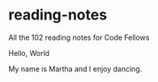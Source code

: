 # reading-notes
All the 102 reading notes for Code Fellows


Hello, World

My name is Martha and I enjoy dancing.
